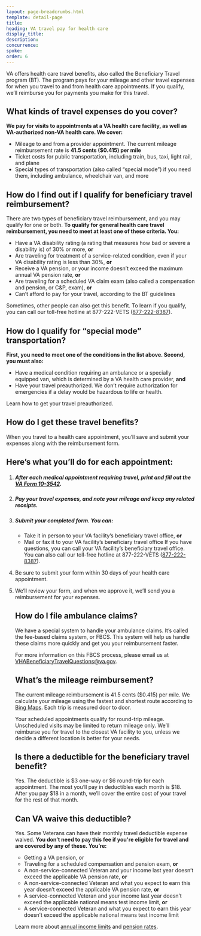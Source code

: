 ```yaml
---
layout: page-breadcrumbs.html
template: detail-page
title: 
heading: VA travel pay for health care 
display_title: 
description: 
concurrence: 
spoke: 
order: 6
---
```


<div class="va-introtext">
  
VA offers health care travel benefits, also called the Beneficiary Travel program (BT). 
The program pays for your mileage and other travel expenses for when you travel to and 
from health care appointments. If you qualify, we’ll reimburse you for payments you make for this travel.  

</div>

## What kinds of travel expenses do you cover?

**We pay for visits to appointments at a VA health care facility, as well as VA-authorized non-VA health care. We cover:**

-	Mileage to and from a provider appointment. The current mileage reimbursement rate is **41.5 cents ($0.415) per mile**
-	Ticket costs for public transportation, including train, bus, taxi, light rail, and plane
-	Special types of transportation (also called “special mode”) if you need them, including ambulance, wheelchair van, and more

## How do I find out if I qualify for beneficiary travel reimbursement?

There are two types of beneficiary travel reimbursement, and you may qualify for one or both. 
**To qualify for general health care travel reimbursement, you need to meet at least one of these criteria. You:**

- Have a VA disability rating (a rating that measures how bad or severe a disability is) of 30% or more, **or**
- Are traveling for treatment of a service-related condition, even if your VA disability rating is less than 30%, **or**
- Receive a VA pension, or your income doesn’t exceed the maximum annual VA pension rate, **or**
- Are traveling for a scheduled VA claim exam (also called a compensation and pension, or C&P, exam), **or** 
- Can’t afford to pay for your travel, according to the BT guidelines

Sometimes, other people can also get this benefit. To learn if you qualify, 
you can call our toll-free hotline at 877-222-VETS (<a href="tel:+18772228387">877-222-8387</a>).

## How do I qualify for “special mode” transportation?

**First, you need to meet one of the conditions in the list above. Second, you must also:**

-	Have a medical condition requiring an ambulance or a specially equipped van, which is determined by a VA health care provider, **and** 
-	Have your travel preauthorized. We don’t require authorization for emergencies if a delay would be hazardous to life or health. 

Learn how to get your travel preauthorized. 

## How do I get these travel benefits?

When you travel to a health care appointment, you’ll save and submit your expenses along with the reimbursement form. 
## Here’s what you’ll do for each appointment:

<ol class="process">
<li class="process-step list-one">
  
##### After each medical appointment requiring travel, print and fill out the [VA Form 10-3542](https://www.va.gov/vaforms/medical/pdf/vha-10-3542-fill.pdf).  

</li>

<li class="process-step list-two">

##### Pay your travel expenses, and note your mileage and keep any related receipts.

</li>

<li class="process-step list-three">

##### Submit your completed form. You can:

-	Take it in person to your VA facility’s beneficiary travel office, **or**
-	Mail or fax it to your VA facility’s beneficiary travel office
If you have questions, you can call your VA facility’s beneficiary travel office. 
You can also call our toll-free hotline at 877-222-VETS (<a href="tel:+18772228387">877-222-8387</a>).

</li>

<li class="process-step list-four">
  
Be sure to submit your form within 30 days of your health care appointment.  

</li>

<li class="process-step list-five">
  
We’ll review your form, and when we approve it, we’ll send you a reimbursement for your expenses.  

## How do I file ambulance claims? 

We have a special system to handle your ambulance claims. It’s called the fee-based claims 
system, or FBCS. This system will help us handle these claims more quickly and get you your reimbursement faster.

For more information on this FBCS process, please email us at <a href="mailto:VHABeneficiaryTravelQuestions@va.gov">VHABeneficiaryTravelQuestions@va.gov</a>.

## What’s the mileage reimbursement?

The current mileage reimbursement is 41.5 cents ($0.415) per mile. We calculate 
your mileage using the fastest and shortest route according to [Bing Maps](https://www.bing.com/maps?FORM=LGCYVD). 
Each trip is measured door to door. 

Your scheduled appointments qualify for round-trip mileage. Unscheduled visits may be 
limited to return mileage only. We’ll reimburse you for travel to the closest VA facility to you, 
unless we decide a different location is better for your needs.

## Is there a deductible for the beneficiary travel benefit?

Yes. The deductible is $3 one-way or $6 round-trip for each appointment. 
The most you’ll pay in deductibles each month is $18. After you pay $18 in a month, 
we’ll cover the entire cost of your travel for the rest of that month.

## Can VA waive this deductible?

Yes. Some Veterans can have their monthly travel deductible expense waived. 
**You don’t need to pay this fee if you're eligible for travel and are covered by any of these. You’re:**

-	Getting a VA pension, or
-	Traveling for a scheduled compensation and pension exam, **or**
-	A non-service-connected Veteran and your income last year doesn’t exceed the applicable VA pension rate, **or**
-	A non-service-connected Veteran and what you expect to earn this year doesn’t exceed the applicable VA pension rate, **or**
-	A service-connected Veteran and your income last year doesn’t exceed the applicable national means test income limit, **or**
-	A service-connected Veteran and what you expect to earn this year doesn’t exceed the applicable national means test 
income limit 

Learn more about [annual income limits](https://www.va.gov/opa/pressrel/pressrelease.cfm?id=2684) and 
[pension rates](https://www.benefits.va.gov/pension/current_rates_veteran_pen.asp).
